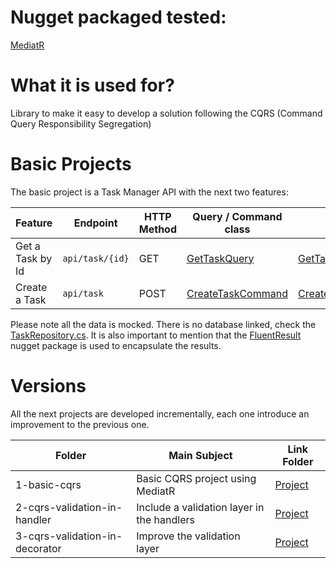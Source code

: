 # Nugget packaged tested:

[MediatR](https://github.com/jbogard/MediatR/wiki)

# What it is used for?

Library to make it easy to develop a solution following the CQRS (Command Query Responsibility Segregation)

# Basic Projects

The basic project is a Task Manager API with the next two features:

| Feature          | Endpoint        | HTTP Method | Query / Command class                                                                                                | Handler                                                                                                                            |
| ---------------- | --------------- | ----------- | -------------------------------------------------------------------------------------------------------------------- | ---------------------------------------------------------------------------------------------------------------------------------- |
| Get a Task by Id | `api/task/{id}` | GET         | [GetTaskQuery](./1-basic-cqrs/TaskManager/TaskManager.Domain/Operations/GetTaskQuery/GetTaskQuery.cs)                | [GetTaskQueryHandler](./1-basic-cqrs/TaskManager/TaskManager.Domain/Operations/GetTaskQuery/GetTaskQueryHandler.cs)                |
| Create a Task    | `api/task`      | POST        | [CreateTaskCommand](./1-basic-cqrs/TaskManager/TaskManager.Domain/Operations/CreateTaskCommand/CreateTaskCommand.cs) | [CreateTaskCommandHandler](./1-basic-cqrs/TaskManager/TaskManager.Domain/Operations/CreateTaskCommand/CreateTaskCommandHandler.cs) |

Please note all the data is mocked. There is no database linked, check the [TaskRepository.cs](./1-basic-cqrs/TaskManager/TaskManager.Repository/TaskRepository.cs). It is also important to mention that the [FluentResult](https://github.com/altmann/FluentResults) nugget package is used to encapsulate the results.

# Versions

All the next projects are developed incrementally, each one introduce an improvement to the previous one. 

| Folder                         | Main Subject                               | Link Folder                                  |
| ------------------------------ | ------------------------------------------ | -------------------------------------------- |
| 1-basic-cqrs                   | Basic CQRS project using MediatR           | [Project](./1-basic-cqrs/)                   |
| 2-cqrs-validation-in-handler   | Include a validation layer in the handlers | [Project](./2-cqrs-validation-in-handler/)   |
| 3-cqrs-validation-in-decorator | Improve the validation layer               | [Project](./3-cqrs-validation-in-decorator/) |

<!-- # 4-cqrs-mapping-dto-in-controller  -->

<!-- # 5-cqrs-mapping-in-decorator       -->